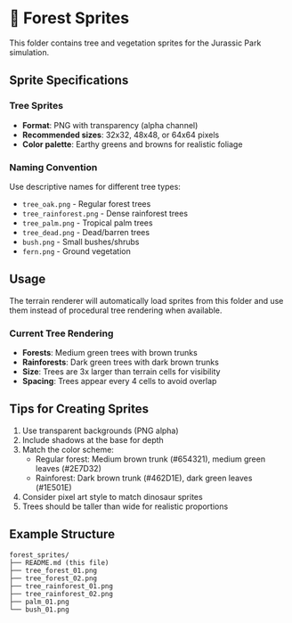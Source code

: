 # 🌲 Forest Sprites

This folder contains tree and vegetation sprites for the Jurassic Park simulation.

## Sprite Specifications

### Tree Sprites
- **Format**: PNG with transparency (alpha channel)
- **Recommended sizes**: 32x32, 48x48, or 64x64 pixels
- **Color palette**: Earthy greens and browns for realistic foliage

### Naming Convention
Use descriptive names for different tree types:
- `tree_oak.png` - Regular forest trees
- `tree_rainforest.png` - Dense rainforest trees
- `tree_palm.png` - Tropical palm trees
- `tree_dead.png` - Dead/barren trees
- `bush.png` - Small bushes/shrubs
- `fern.png` - Ground vegetation

## Usage

The terrain renderer will automatically load sprites from this folder and use them instead of procedural tree rendering when available.

### Current Tree Rendering
- **Forests**: Medium green trees with brown trunks
- **Rainforests**: Dark green trees with dark brown trunks
- **Size**: Trees are 3x larger than terrain cells for visibility
- **Spacing**: Trees appear every 4 cells to avoid overlap

## Tips for Creating Sprites
1. Use transparent backgrounds (PNG alpha)
2. Include shadows at the base for depth
3. Match the color scheme:
   - Regular forest: Medium brown trunk (#654321), medium green leaves (#2E7D32)
   - Rainforest: Dark brown trunk (#462D1E), dark green leaves (#1E501E)
4. Consider pixel art style to match dinosaur sprites
5. Trees should be taller than wide for realistic proportions

## Example Structure
```
forest_sprites/
├── README.md (this file)
├── tree_forest_01.png
├── tree_forest_02.png
├── tree_rainforest_01.png
├── tree_rainforest_02.png
├── palm_01.png
└── bush_01.png
```
